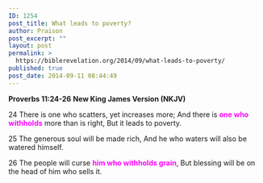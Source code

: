 ```yaml
---
ID: 1254
post_title: What leads to poverty?
author: Praison
post_excerpt: ""
layout: post
permalink: >
  https://biblerevelation.org/2014/09/what-leads-to-poverty/
published: true
post_date: 2014-09-11 08:44:49
---
```

<strong>Proverbs 11:24-26</strong>
<strong>New King James Version (NKJV)</strong>

24 There is one who scatters, yet increases more;
And there is <span style="color: #ff00ff;"><strong>one who withholds</strong></span> more than is right,
But it leads to poverty.

25 The generous soul will be made rich,
And he who waters will also be watered himself.

26 The people will curse <span style="color: #ff00ff;"><strong>him who withholds grain</strong></span>,
But blessing will be on the head of him who sells it.